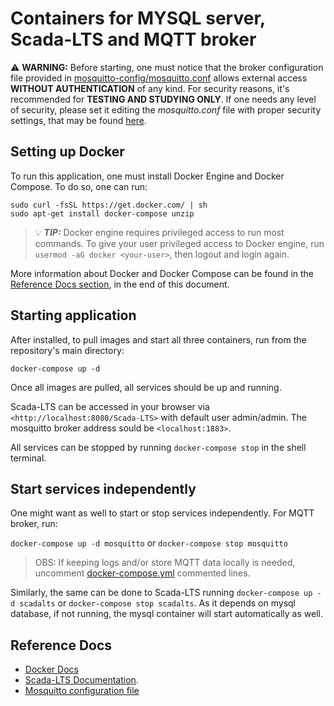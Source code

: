 # Containers for MYSQL server, Scada-LTS and MQTT broker
 
  :warning: **WARNING:** Before starting, one must notice that the broker configuration file provided in [mosquitto-config/mosquitto.conf](/mosquitto-config/mosquitto.conf) allows external access **WITHOUT AUTHENTICATION** of any kind. For security reasons, it's recommended for **TESTING AND STUDYING ONLY**. If one needs any level of security, please set it editing the *mosquitto.conf* file with proper security settings, that may be found [here](https://mosquitto.org/man/mosquitto-conf-5.html).

## Setting up Docker
To run this application, one must install Docker Engine and Docker Compose. To do so, one can run:

```console
sudo curl -fsSL https://get.docker.com/ | sh
sudo apt-get install docker-compose unzip
```

> :bulb: ***TIP:*** Docker engine requires privileged access to run most commands. To give your user privileged access to Docker engine, run `usermod -aG docker <your-user>`, then logout and login again. 

More information about Docker and Docker Compose can be found in the [Reference Docs section](/AndreFavotto/mqtt-scadalts#reference-docs), in the end of this document.

## Starting application
After installed, to pull images and start all three containers, run from the repository's main directory:

`docker-compose up -d`

Once all images are pulled, all services should be up and running.

Scada-LTS can be accessed in your browser via `<http://localhost:8080/Scada-LTS>` with default user admin/admin. The mosquitto broker address sould be `<localhost:1883>`.  

All services can be stopped by running `docker-compose stop` in the shell terminal.

## Start services independently

One might want as well to start or stop services independently. For MQTT broker, run:

`docker-compose up -d mosquitto` or `docker-compose stop mosquitto` 

> OBS: If keeping logs and/or store MQTT data locally is needed, uncomment [docker-compose.yml](/docker-compose.yml) commented lines.

Similarly, the same can be done to Scada-LTS running `docker-compose up -d scadalts` or `docker-compose stop scadalts`. As it depends on mysql database, if not running, the mysql container will start automatically as well.

## Reference Docs

- [Docker Docs](https://docs.docker.com)
- [Scada-LTS Documentation](https://github.com/SCADA-LTS/Scada-LTS/wiki). 
- [Mosquitto configuration file](https://mosquitto.org/man/mosquitto-conf-5.html)